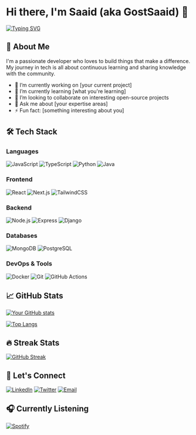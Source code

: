 # Hi there, I'm Saaid (aka GostSaaid) 👋

[![Typing SVG](https://readme-typing-svg.herokuapp.com?font=Fira+Code&pause=1000&color=1DA1F2&width=435&lines=Full-Stack+Developer;Open-Source+Enthusiast;Problem+Solver;Tech+Learner)](https://git.io/typing-svg)

## 🚀 About Me

I'm a passionate developer who loves to build things that make a difference. My journey in tech is all about continuous learning and sharing knowledge with the community.

- 🔭 I’m currently working on [your current project]
- 🌱 I’m currently learning [what you're learning]
- 👯 I’m looking to collaborate on interesting open-source projects
- 💬 Ask me about [your expertise areas]
- ⚡ Fun fact: [something interesting about you]

## 🛠 Tech Stack

### Languages
![JavaScript](https://img.shields.io/badge/-JavaScript-F7DF1E?style=flat-square&logo=javascript&logoColor=black)
![TypeScript](https://img.shields.io/badge/-TypeScript-3178C6?style=flat-square&logo=typescript&logoColor=white)
![Python](https://img.shields.io/badge/-Python-3776AB?style=flat-square&logo=python&logoColor=white)
![Java](https://img.shields.io/badge/-Java-007396?style=flat-square&logo=java&logoColor=white)

### Frontend
![React](https://img.shields.io/badge/-React-61DAFB?style=flat-square&logo=react&logoColor=black)
![Next.js](https://img.shields.io/badge/-Next.js-000000?style=flat-square&logo=next.js&logoColor=white)
![TailwindCSS](https://img.shields.io/badge/-TailwindCSS-38B2AC?style=flat-square&logo=tailwind-css&logoColor=white)

### Backend
![Node.js](https://img.shields.io/badge/-Node.js-339933?style=flat-square&logo=node.js&logoColor=white)
![Express](https://img.shields.io/badge/-Express-000000?style=flat-square&logo=express&logoColor=white)
![Django](https://img.shields.io/badge/-Django-092E20?style=flat-square&logo=django&logoColor=white)

### Databases
![MongoDB](https://img.shields.io/badge/-MongoDB-47A248?style=flat-square&logo=mongodb&logoColor=white)
![PostgreSQL](https://img.shields.io/badge/-PostgreSQL-336791?style=flat-square&logo=postgresql&logoColor=white)

### DevOps & Tools
![Docker](https://img.shields.io/badge/-Docker-2496ED?style=flat-square&logo=docker&logoColor=white)
![Git](https://img.shields.io/badge/-Git-F05032?style=flat-square&logo=git&logoColor=white)
![GitHub Actions](https://img.shields.io/badge/-GitHub_Actions-2088FF?style=flat-square&logo=github-actions&logoColor=white)

## 📈 GitHub Stats

[![Your GitHub stats](https://github-readme-stats.vercel.app/api?username=GostSaaid&show_icons=true&theme=radical)](https://github.com/GostSaaid)

[![Top Langs](https://github-readme-stats.vercel.app/api/top-langs/?username=GostSaaid&layout=compact&theme=radical)](https://github.com/GostSaaid)

## 🔥 Streak Stats

[![GitHub Streak](https://streak-stats.demolab.com/?user=GostSaaid&theme=radical)](https://git.io/streak-stats)

## 🤝 Let's Connect

[![LinkedIn](https://img.shields.io/badge/-LinkedIn-0077B5?style=flat-square&logo=linkedin&logoColor=white)](https://linkedin.com/in/yourprofile)
[![Twitter](https://img.shields.io/badge/-Twitter-1DA1F2?style=flat-square&logo=twitter&logoColor=white)](https://twitter.com/yourhandle)
[![Email](https://img.shields.io/badge/-Email-D14836?style=flat-square&logo=gmail&logoColor=white)](mailto:youremail@example.com)

## 🎧 Currently Listening

[![Spotify](https://spotify-github-profile.vercel.app/api/view?uid=4cab4bd9621d4612&cover_image=true&theme=novatorem&show_offline=false&background_color=121212&interchange=false&bar_color=53b14f&bar_color_cover=false)](https://open.spotify.com/playlist/4szX37jLjzeR3gfqmfbeFT?si=4cab4bd9621d4612)
